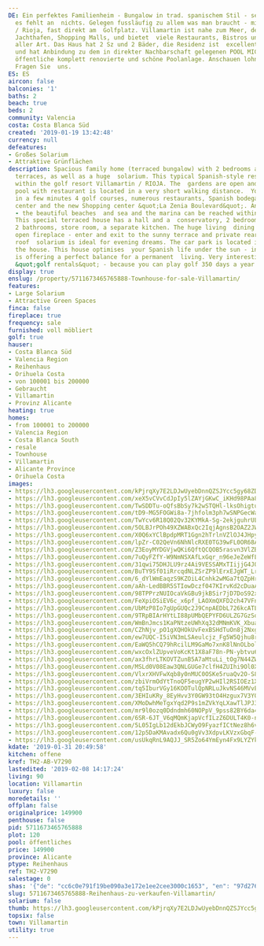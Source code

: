 ```yaml
---
DE: Ein perfektes Familienheim - Bungalow in trad. spanischem Stil - sehr gut eingerichtet,
  es fehlt an  nichts. Gelegen fussläufig zu allem was man braucht - mitten in Villamartin
  / Rioja, fast direkt am  Golfplatz. Villamartin ist nahe zum Meer, den Sandstränden,
  Jachthafen, Shopping Malls, und bietet  viele Restaurants, Bistros und Geschäfte
  aller Art. Das Haus hat 2 Sz und 2 Bäder, die Residenz ist  excellent gepflegt,
  und hat Anbindung zu dem in direkter Nachbarschaft gelegenen POOL MICAELA -  eine
  öffentliche komplett renovierte und schöne Poolanlage. Anschauen lohnt sich sehr.
  Fragen Sie  uns.
ES: ES
aircon: false
balconies: '1'
baths: 2
beach: true
beds: 2
community: Valencia
costa: Costa Blanca Süd
created: '2019-01-19 13:42:48'
currency: null
defeatures:
- Großes Solarium
- Attraktive Grünflächen
description: Spacious family home (terraced bungalow) with 2 bedrooms and several
  terraces, as well as a huge  solarium. This typical Spanish-style residence is located
  within the golf resort Villamartin / RIOJA. The  gardens are open and a lovely public
  pool with restaurant is located in a very short walking distance.  You can reach
  in a few minutes 4 golf courses, numerous restaurants, Spanish bodegas, the clubhouse,  fitness
  center and the new Shopping center &quot;La Zenia Boulevard&quot;. And before all
  - the beautiful beaches  and sea and the marina can be reached within 5 minutes.
  This special terraced house has a hall and a  conservatory, 2 bedrooms with terraces,
  2 bathrooms, store room, a separate kitchen. The huge living  dining comes with
  open fireplace - enter and exit to the sunny terrace and private rear garden. A
  roof  solarium is ideal for evening dreams. The car park is located in front of
  the house. This house optimises  your Spanish life under the sun - in and outside
  is offering a perfect balance for a permanent  living. Very interesting also for
  &quot;golf rentals&quot; - because you can play golf 350 days a year. Have a look.
display: true
enslug: /property/5711673465765888-Townhouse-for-sale-Villamartin/
features:
- Large Solarium
- Attractive Green Spaces
finca: false
fireplace: true
frequency: sale
furnished: voll möbliert
golf: true
hauser:
- Costa Blanca Süd
- Valencia Region
- Reihenhaus
- Orihuela Costa
- von 100001 bis 200000
- Gebraucht
- Villamartin
- Provinz Alicante
heating: true
homes:
- from 100001 to 200000
- Valencia Region
- Costa Blanca South
- resale
- Townhouse
- Villamartin
- Alicante Province
- Orihuela Costa
images:
- https://lh3.googleusercontent.com/kPjrqXy7E2LDJwUyebDnnQZSJYcc5gy68ZDktkYPt8S9O4xvND_WxkzxRaA9Hh_k_PDi7C60ADNqOqgeCkk=w640-rj-e30-l100
- https://lh3.googleusercontent.com/xeX5vCVvCdJpIy5lZAYjGKwC_iKHd98PAa8bW5iPXJDgsRgHUtM9ldx2zAmUY_sqOMI7qaxc61oK7kHUZiVHmw=w640-rj-e30-l100
- https://lh3.googleusercontent.com/TwSDDTu-oQfsBbSy7k2wSTQHl-lksOhigtu7PzuLIj3Hh9t5f11mFuE6djkCQf_p-loESwN26cciynPZYikHOg=w640-rj-e30-l100
- https://lh3.googleusercontent.com/tD9-MG5FOGWi8a-7jhfolm3ph7wSNPGecWaX0M3vnBOo7PSWJhD-mjvvv4onGbCLyCjjZrxY_seGzVadctnEHA=w640-rj-e30-l100
- https://lh3.googleusercontent.com/TwYcv6R18Q02Qv32KYMkA-Sg-2ekjguhrULKAiL9kSaVQiOIm4D2VW3jSP-LqovrwKI51W68dA-XusSbKYfd=w640-rj-e30-l100
- https://lh3.googleusercontent.com/5OLBJrPOh49XZWABxQc2IqjAgnsB2OAZ2JWe7wjVEleK_BLXkJqv5Y8bZ5FosYB7Hh-LA-IGnCMn0OiVmUU=w640-rj-e30-l100
- https://lh3.googleusercontent.com/X0Q6xYClBpdpMRT1Ggn2hTrlnVZlOJ4JHpyuR2xxNZUNXQHxYNEkxkxQehBMSC0CselemiefeUfqub5SAl8=w640-rj-e30-l100
- https://lh3.googleusercontent.com/lpZr-C02QeVn6NhNlcRXE0TG39wFL0OR68A3Wz2SRyI_l1x2wO7I_z2HSeBlfhkiMILSObqsNMSjPMNpaCc=w640-rj-e30-l100
- https://lh3.googleusercontent.com/Z3EoyMYDGVjwQKi6QftQCQOB5rasvn3VlZBYpMJ6UChSXszqqZ7Vp7dk9aVBPzyR2dN5rYM_aou9Mqhg2EEg=w640-rj-e30-l100
- https://lh3.googleusercontent.com/7uQyFZfY-W9NmNSXAfLxGqr_n96eJeZeWfLRdU9qItI5__tEge4C5fNq7RaZ8u7REdqazxbG_QhkR522OzORaQ=w640-rj-e30-l100
- https://lh3.googleusercontent.com/31qwi75DHJLU9rz4Ai9VESSAMxTIijjG4JQrwvliACQnjuk3NUDWkyiTIyewPirdKHmyxsO8UZGLHSuGPkNj=w640-rj-e30-l100
- https://lh3.googleusercontent.com/BuTY9Sf01iRrcqdNLZSrZP9lErxEJgWT_LrrM4dr57f8Uu32EOMEtUl-HSBfXLM6hsUwWh_MyYpejZ8pkn57=w640-rj-e30-l100
- https://lh3.googleusercontent.com/6_dYlWmEaqzS9KZOiL4Cnhk2wMGa7tQZpHrSisSeRMDDDy3pHXozFt2HH5gWRZc0vvikdtBluzFb8AMsnqk=w640-rj-e30-l100
- https://lh3.googleusercontent.com/aAh-LedBBR5STIowDczf047KIrvKd2cDuaAbLHpUWWqcFqb-Gem0E8F6SkqO-WcfUkyToTKAE1JEAHe-JNw=w640-rj-e30-l100
- https://lh3.googleusercontent.com/98TPPrzNUIOcaVkGBu9jkBSir7jD7DoS92xOgywtti2sZUKc6ukuK8F5dQ_IzjrrQ9OgvU7GlsCAWTmfF6llrg=w640-rj-e30-l100
- https://lh3.googleusercontent.com/FeXpiOSiEV6c_x6pf_LAOXmQXFD2ch47VFnTRCxcWPW1_F4-DCZsXWnwAsHG3BMchJ8f6dGwAOWrVPB1qOPo=w640-rj-e30-l100
- https://lh3.googleusercontent.com/UbMzP8Io7gUpGUQc2J9CnpAEDbL726kcATLYc4SGHK65u9e1aSZ6LjyVKZ9UrAeL017VM5pMx5G_69QvVMesVg=w640-rj-e30-l100
- https://lh3.googleusercontent.com/9TRpBIArHYtLI88pUMbQEPYFD6ULZG7GzSoUs0Vzrc7SJTrG6fYTHk02NMJrp5Br54L74g07DMTrt0MtDI26-w=w640-rj-e30-l100
- https://lh3.googleusercontent.com/WmBnJmcs1KaPNtzeUWhXq32dMNmKVK_XbuaQkPbxeDxiPapOOmMjQWXC-e3rjdYJN1ZWiX0OJcghIKwvozA=w640-rj-e30-l100
- https://lh3.googleusercontent.com/CZhNjv_pO1gXQHOkUvFexBSHdTuOn8j2Nxg7PZ95sXq0bJdvUJGzCOaclZnGqVYfzLW9fDK0eKtO3jsGDXo=w640-rj-e30-l100
- https://lh3.googleusercontent.com/ew7UQC-I5iVN3mLSAeulcjz_Fg5W5Qjhu8r9qwld26AWegJrBTI-6N-PQvQCqcE6gNJX4KwljNnyz7MO8mDLiA=w640-rj-e30-l100
- https://lh3.googleusercontent.com/EaWQ5hCQ79hRcilLM9GaMo7xnK8lNnOLbolqVTUbG9jDWRKbJ0cfKdZDrTlRQ2GK55uyWGPgukRru49QbMLz=w640-rj-e30-l100
- https://lh3.googleusercontent.com/wxcOxlZUpveVoKcKt1X8aF78n-PN-ybtvu63582sXqBhsGPcAnGSOw1LOe52t_agBDqbMUkFQ39lou8adJfn=w640-rj-e30-l100
- https://lh3.googleusercontent.com/ax3fhrLTKOVTZunB5A7aMtuLi_tOg7N44ZWeyWq8JOEXQQKkI5SjxbpqWjhCN_DLO5g44iNyor5r1F4pBtEs=w640-rj-e30-l100
- https://lh3.googleusercontent.com/MSLd0V08Eaw3QNLGUGe7clfH4ZUIhi9Ol0XcLuHMxt_s4FTsu0PnY4YqrF2V-SgaoEHDYAkblnGyAMscdY1P=w640-rj-e30-l100
- https://lh3.googleusercontent.com/VlxrXHVFwXqb8y0nMUC0OSKe5ruaQv2O-S8zb7jW4vn7jwP8uRwBL5Y0sqnD8G2ygl5_5c5zwm5kexOL_5bpQQ=w640-rj-e30-l100
- https://lh3.googleusercontent.com/zbiVrmOdYtTnoQF5eugYP2wHIl2RSIOEz1XxQ58Z_1qT4gN0o15PFllVEszQsVqUQK57NBG7oL548D_qCCs=w640-rj-e30-l100
- https://lh3.googleusercontent.com/tq5IburVGy16KOOTulQpNRLuJkvNS46MVvEMMjqT1RdrWxLXUXnmcHKKyDmt1-mPxS0QoTSZRmiYOAJo0vJRsw=w640-rj-e30-l100
- https://lh3.googleusercontent.com/3EHIuKRy_8EyHvv3Y0GW93tO4Hzgux7V3Y0irDdt7TYT9wZ1SUn5vitiIiX7P9i5nKnXylYNNvL3C6xkyntB=w640-rj-e30-l100
- https://lh3.googleusercontent.com/XMoDwhMeTgxYqd2P9s1mZVkYqLXawTlJPJ3jWqdBseIyQhKybHkUU2dxUttpE4eV-BoUSa_5KCZM67Y1LyDd=w640-rj-e30-l100
- https://lh3.googleusercontent.com/mr9l0ozq0Ddndmh60NOPpV_9pss82BY6da4DVzPIgB6RK9t2Esh_Nley747_2wGNrjFDZ-KvHF4dLpPZUmns=w640-rj-e30-l100
- https://lh3.googleusercontent.com/6SR-6JT_V6qMQmKjapVcfILzZ6DULT4K0-nSjWzkkDqqRJi_5hsW92sKpL6SnVrfWcd0VMz4JeeLl5dVIIk6Cg=w640-rj-e30-l100
- https://lh3.googleusercontent.com/5L05IgLb12dEkbJCWyO9FyazfICtNez8h6vJlNm51syS-yudc1hjc653O4rT7wLT2IkGoBu0t7FkNHZK7HA=w640-rj-e30-l100
- https://lh3.googleusercontent.com/12p5DaKMAvadx6Qu0gVv3XdpvLKVzxGbqF-lVGAYKZs2szQ4PMI5yHoxdE_HNfT9QOpoke3b4p9VFev8i5w=w640-rj-e30-l100
- https://lh3.googleusercontent.com/usUkqRnL9AQJJ_SR5Zo64YmEyn4Fx9LYZYk1tVRfKMGGyITz8ig7hO_7XsubWWRXba8b1xEZnBEjNsgcXJq8ag=w640-rj-e30-l100
kdate: '2019-01-31 20:49:58'
kitchen: offene
kref: TH2-AB-V7290
lastedited: '2019-02-08 14:17:24'
living: 90
location: Villamartin
luxury: false
moredetails: ''
offplan: false
originalprice: 149900
penthouse: false
pid: 5711673465765888
plot: 120
pool: öffentliches
price: 149900
province: Alicante
ptype: Reihenhaus
ref: TH2-V7290
salestage: 0
shas: '{"de": "cc6c0e791f19be090a3e172e1ee2cee3000c1653", "en": "97d276a52c31aa649d70c27b3e1469c8071b63e2"}'
slug: 5711673465765888-Reihenhaus-zu-verkaufen-Villamartin/
solarium: false
thumb: https://lh3.googleusercontent.com/kPjrqXy7E2LDJwUyebDnnQZSJYcc5gy68ZDktkYPt8S9O4xvND_WxkzxRaA9Hh_k_PDi7C60ADNqOqgeCkk=w400-h240-n-rj-e30-l100
topsix: false
town: Villamartin
utility: true
---
```

